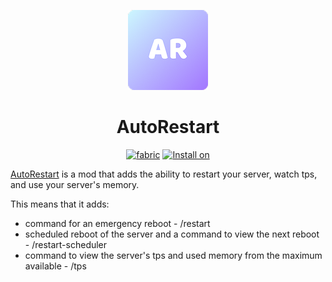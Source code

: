 <div id="header" align="center">

![icon.png](src/main/resources/assets/autorestart/icon.png)
# AutoRestart

[![fabric](https://img.shields.io/badge/fabric-1.18--1.21-6161ff?&style=for-the-badge)](https://www.curseforge.com/minecraft/mc-mods/autorestart/files/all) [![Install on](https://img.shields.io/badge/install%20on-server-6161ff?&style=for-the-badge)](https://www.curseforge.com/minecraft/mc-mods/autorestart/files/all)

</div>


[AutoRestart](https://www.curseforge.com/minecraft/mc-mods/autorestart) is a mod that adds the ability to restart your server, watch tps, and use your server's memory.

This means that it adds:
* command for an emergency reboot - /restart
* scheduled reboot of the server and a command to view the next reboot - /restart-scheduler
* command to view the server's tps and used memory from the maximum available - /tps
